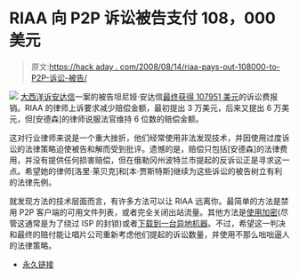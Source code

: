 # RIAA 向 P2P 诉讼被告支付 108，000 美元

> 原文:[https://hack aday . com/2008/08/14/riaa-pays-out-108000-to-P2P-诉讼-被告/](https://hackaday.com/2008/08/14/riaa-pays-out-108000-to-p2p-lawsuit-defendant/)

![](../Images/67283f59a776db8fffe164fd7db410ca.png)
[](http://www.businessweek.com/magazine/content/08_18/b4082042959954.htm)[大西洋诉安达信](http://recordingindustryvspeople.blogspot.com/2007/01/index-of-litigation-documents.html#Atlantic_v_Andersen)一案的被告坦尼娅·安达信[最终获得 107951 美元](http://www.p2pnet.net/story/16724)的诉讼费报销。RIAA 的律师上诉要求减少赔偿金额，最初提出 3 万美元，后来又提出 6 万美元，但[安德森]的律师说服法官维持 6 位数的赔偿金额。

这对行业律师来说是一个重大挫折，他们经常使用非法发现技术，并因使用过度诉讼的法律策略迫使被告和解而受到批评。遗憾的是，赔偿只包括[安德森]的法律费用，并没有提供任何损害赔偿，但在俄勒冈州波特兰市提起的反诉讼正是寻求这一点。希望她的律师[洛里·莱贝克]和[本·贾斯特斯]继续为这些诉讼的被告树立有利的法律先例。

就发现方法的技术层面而言，有许多方法可以让 RIAA 远离你。最简单的方法是禁用 P2P 客户端的可用文件列表，或者完全关闭出站流量。其他方法是[使用加密](http://www.hackaday.com/2008/07/10/pirate-bay-hits-the-road-angles-for-encryption/)(尽管这通常是为了绕过 ISP 的封锁)或者[下载到一台异地机器](http://www.hackaday.com/2008/07/17/should-you-get-a-seedbox-for-your-bittorrent-needs/)。不过，希望这一判决和最终的赔付能让唱片公司重新考虑他们提起的诉讼数量，并使用不那么咄咄逼人的法律策略。

*   [永久链接](http://www.p2pnet.net/story/16724)